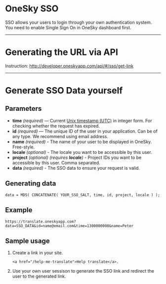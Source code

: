 # OneSky SSO
SSO allows your users to login through your own authentication system. You need to enable Single Sign On in OneSky dashboard first.

***

# Generating the URL via API
Instruction: http://developer.oneskyapp.com/api/#/sso/get-link

***

# Generate SSO Data yourself

## Parameters
- **time** _(required)_ — Current [Unix timestamp (UTC)](http://en.wikipedia.org/wiki/Unix_time) in integer form. For checking whether the request has expired.
- **id** _(required)_ — The unique ID of the user in your application. Can be of any type. We recommend using email address.
- **name** _(required)_ - The name of your user to be displayed in OneSky. Free-style.
- **locale** _(optional)_ - The locale you want to be accessible by this user.
- **project** _(optional) (requires **locale**)_ - Project IDs you want to be accessible by this user. Comma separated.
- **data** _(required)_ - The SSO data to ensure your request is valid.

## Generating data
```code
data = MD5( CONCATENATE( YOUR_SSO_SALT, time, id, project, locale ) );
```

## Example

    https://translate.oneskyapp.com?data=SSO_DATA&id=name@email.com&time=1300000000&name=Peter

## Sample usage

1. Create a link in your site.
    ```
	<a href="/help-me-translate">Help translate</a>.
	```
2. Use your own user sessison to generate the SSO link and redirect the user to the generated link.
